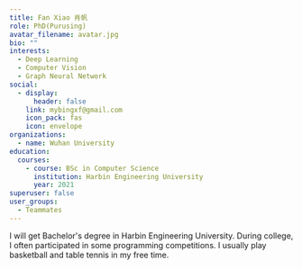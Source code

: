 ```yaml
---
title: Fan Xiao 肖帆
role: PhD(Purusing)
avatar_filename: avatar.jpg
bio: ""
interests:
  - Deep Learning
  - Computer Vision
  - Graph Neural Network
social:
  - display:
      header: false
    link: mybingxf@gmail.com
    icon_pack: fas
    icon: envelope
organizations:
  - name: Wuhan University
education:
  courses:
    - course: BSc in Computer Science
      institution: Harbin Engineering University
      year: 2021
superuser: false
user_groups:
  - Teammates
---
```

<!--StartFragment-->

I will get Bachelor's degree in Harbin Engineering University. During college, I often participated in some programming competitions. I usually play basketball and table tennis in my free time.

<!--EndFragment-->